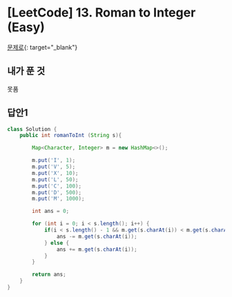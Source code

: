 # [LeetCode] 13. Roman to Integer (Easy)

[문제로](https://leetcode.com/problems/roman-to-integer/){: target="_blank"}

## 내가 푼 것 
못품
<br>

## 답안1
```java
class Solution {
    public int romanToInt (String s){

        Map<Character, Integer> m = new HashMap<>();

        m.put('I', 1);
        m.put('V', 5);
        m.put('X', 10);
        m.put('L', 50);
        m.put('C', 100);
        m.put('D', 500);
        m.put('M', 1000);

        int ans = 0;

        for (int i = 0; i < s.length(); i++) {
            if(i < s.length() - 1 && m.get(s.charAt(i)) < m.get(s.charAt(i+1))){
                ans -= m.get(s.charAt(i));
            } else {
                ans += m.get(s.charAt(i));
            }
        }

        return ans;
    }
}
```

